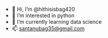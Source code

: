 - 👋 Hi, I’m @hithisisbag420
- 👀 I’m interested in python
- 🌱 I’m currently learning data science
- 📫 santanubag35@gmail.com

<!---
hithisisbag420/hithisisbag420 is a ✨ special ✨ repository because its `README.md` (this file) appears on your GitHub profile.
You can click the Preview link to take a look at your changes.
--->
